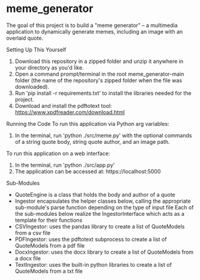# meme_generator


The goal of this project is to build a "meme generator" – a multimedia application to dynamically generate memes, including an image with an overlaid quote.

Setting Up This Yourself
1. Download this repository in a zipped folder and unzip it anywhere in your directory as you'd like. 
2. Open a command prompt/terminal in the root meme_generator-main folder (the name of the repository's zipped folder when the file was downloaded).
3. Run 'pip install -r requirements.txt' to install the libraries needed for the project.
4. Download and install the pdftotext tool: https://www.xpdfreader.com/download.html

Running the Code
To run this application via Python arg variables:
1. In the terminal, run 'python ./src/meme.py' with the optional commands of a string quote body, string quote author, and an image path.

To run this application on a web interface: 
1. In the terminal, run 'python ./src/app.py'
2. The application can be accessed at: https://localhost:5000

Sub-Modules
- QuoteEngine is a class that holds the body and author of a quote
- Ingestor encapsulates the helper classes below, calling the appropriate sub-module's parse function depending on the type of input file
Each of the sub-modules below realize the IngestorInterface which acts as a template for their functions
- CSVIngestor: uses the pandas library to create a list of QuoteModels from a csv file
- PDFIngestor: uses the pdftotext subprocess to create a list of QuoteModels from a pdf file
- DocxIngestor: uses the docx library to create a list of QuoteModels from a docx file
- TextIngestor: uses the built-in python libraries to create a list of QuoteModels from a txt file






